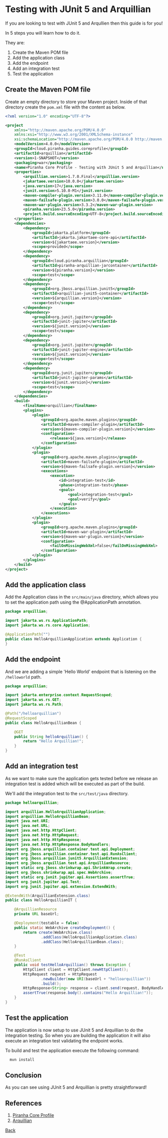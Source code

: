 # Testing with JUnit 5 and Arquillian 

If you are looking to test with JUnit 5 and Arqullien then this guide is for you!

In 5 steps you will learn how to do it. 

They are:

1. Create the Maven POM file
1. Add the application class
1. Add the endpoint
1. Add an integration test
1. Test the application

## Create the Maven POM file

Create an empty directory to store your Maven project. Inside of that directory create the ```pom.xml``` file with the content as below.

```xml
<?xml version="1.0" encoding="UTF-8"?>

<project
    xmlns="http://maven.apache.org/POM/4.0.0"
    xmlns:xsi="http://www.w3.org/2001/XMLSchema-instance"
    xsi:schemaLocation="http://maven.apache.org/POM/4.0.0 http://maven.apache.org/xsd/maven-4.0.0.xsd">
    <modelVersion>4.0.0</modelVersion>
    <groupId>cloud.piranha.guides.coreprofile</groupId>
    <artifactId>arquillian</artifactId>
    <version>1-SNAPSHOT</version>
    <packaging>war</packaging>
    <name>Piranha Core Profile - Testing with JUnit 5 and Arquillian</name>
    <properties>
        <arquillian.version>1.7.0.Final</arquillian.version>
        <jakartaee.version>10.0.0</jakartaee.version>
        <java.version>17</java.version>
        <junit.version>5.10.0-M1</junit.version>
        <maven-compiler-plugin.version>3.11.0</maven-compiler-plugin.version>
        <maven-failsafe-plugin.version>3.0.0</maven-failsafe-plugin.version>
        <maven-war-plugin.version>3.3.2</maven-war-plugin.version>
        <piranha.version>23.5.0</piranha.version>
        <project.build.sourceEncoding>UTF-8</project.build.sourceEncoding>
    </properties>
    <dependencies>
        <dependency>
            <groupId>jakarta.platform</groupId>
            <artifactId>jakarta.jakartaee-core-api</artifactId>
            <version>${jakartaee.version}</version>
            <scope>provided</scope>
        </dependency>
        <dependency>
            <groupId>cloud.piranha.arquillian</groupId>
            <artifactId>piranha-arquillian-jarcontainer</artifactId>
            <version>${piranha.version}</version>
            <scope>test</scope>
        </dependency>
        <dependency>
            <groupId>org.jboss.arquillian.junit5</groupId>
            <artifactId>arquillian-junit5-container</artifactId>
            <version>${arquillian.version}</version>
            <scope>test</scope>
        </dependency>
        <dependency>
            <groupId>org.junit.jupiter</groupId>
            <artifactId>junit-jupiter</artifactId>
            <version>${junit.version}</version>
            <scope>test</scope>
        </dependency>
        <dependency>
            <groupId>org.junit.jupiter</groupId>
            <artifactId>junit-jupiter-engine</artifactId>
            <version>${junit.version}</version>
            <scope>test</scope>
        </dependency>
        <dependency>
            <groupId>org.junit.jupiter</groupId>
            <artifactId>junit-jupiter-params</artifactId>
            <version>${junit.version}</version>
            <scope>test</scope>
        </dependency>
    </dependencies>
    <build>
        <finalName>arquillian</finalName>
        <plugins>
            <plugin>
                <groupId>org.apache.maven.plugins</groupId>
                <artifactId>maven-compiler-plugin</artifactId>
                <version>${maven-compiler-plugin.version}</version>
                <configuration>
                    <release>${java.version}</release>
                </configuration>
            </plugin>
            <plugin>
                <groupId>org.apache.maven.plugins</groupId>
                <artifactId>maven-failsafe-plugin</artifactId>
                <version>${maven-failsafe-plugin.version}</version>
                <executions>
                    <execution>
                        <id>integration-test</id>
                        <phase>integration-test</phase>
                        <goals>
                            <goal>integration-test</goal>
                            <goal>verify</goal>
                        </goals>
                    </execution>
                </executions>
            </plugin>
            <plugin>
                <groupId>org.apache.maven.plugins</groupId>
                <artifactId>maven-war-plugin</artifactId>
                <version>${maven-war-plugin.version}</version>
                <configuration>
                    <failOnMissingWebXml>false</failOnMissingWebXml>
                </configuration>
            </plugin>
        </plugins>
    </build>
</project>
```

## Add the application class

Add the Application class in the `src/main/java` directory, which allows you to set the application path using the @ApplicationPath annotation.

```java
package arquillian;

import jakarta.ws.rs.ApplicationPath;
import jakarta.ws.rs.core.Application;

@ApplicationPath("")
public class HelloArquillianApplication extends Application {
}
```

## Add the endpoint

And we are adding a simple 'Hello World' endpoint that is listening on the `/helloworld` path.

```java
package arquillian;

import jakarta.enterprise.context.RequestScoped;
import jakarta.ws.rs.GET;
import jakarta.ws.rs.Path;

@Path("/helloarquillian")
@RequestScoped
public class HelloArquillianBean {

    @GET
    public String helloArquillian() {
        return "Hello Arquillian!";
    }
}
```

## Add an integration test

As we want to make sure the application gets tested before we release an 
integration test is added which will be executed as part of the build.

We'll add the integration test to the `src/test/java` directory.

```java
package helloarquillian;

import arquillian.HelloArquillianApplication;
import arquillian.HelloArquillianBean;
import java.net.URI;
import java.net.URL;
import java.net.http.HttpClient;
import java.net.http.HttpRequest;
import java.net.http.HttpResponse;
import java.net.http.HttpResponse.BodyHandlers;
import org.jboss.arquillian.container.test.api.Deployment;
import org.jboss.arquillian.container.test.api.RunAsClient;
import org.jboss.arquillian.junit5.ArquillianExtension;
import org.jboss.arquillian.test.api.ArquillianResource;
import static org.jboss.shrinkwrap.api.ShrinkWrap.create;
import org.jboss.shrinkwrap.api.spec.WebArchive;
import static org.junit.jupiter.api.Assertions.assertTrue;
import org.junit.jupiter.api.Test;
import org.junit.jupiter.api.extension.ExtendWith;

@ExtendWith(ArquillianExtension.class)
public class HelloArquillianIT {

    @ArquillianResource
    private URL baseUrl;

    @Deployment(testable = false)
    public static WebArchive createDeployment() {
        return create(WebArchive.class)
                .addClass(HelloArquillianApplication.class)
                .addClass(HelloArquillianBean.class);
    }

    @Test
    @RunAsClient
    public void testHelloArquillian() throws Exception {
        HttpClient client = HttpClient.newHttpClient();
        HttpRequest request = HttpRequest
                .newBuilder(new URI(baseUrl + "helloarquillian"))
                .build();
        HttpResponse<String> response = client.send(request, BodyHandlers.ofString());
        assertTrue(response.body().contains("Hello Arquillian!"));
    }
}
```

## Test the application

The application is now setup to use JUnit 5 and Arquillian to do the integration 
testing. So when you are building the application it will also execute an 
integration test validating the endpoint works.

To build and test the application execute the following command:

```bash
  mvn install
```

## Conclusion

As you can see using JUnit 5 and Arquillian is pretty straightforward!

## References

1. [Piranha Core Profile](https://piranha.cloud/core-profile/)
1. [Arquillian](https://arquillian.org/)

[Back](../)
